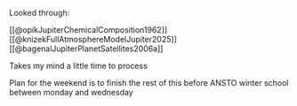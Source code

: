 
Looked through: 

[[@opikJupiterChemicalComposition1962]]
[[@knizekFullAtmosphereModelJupiter2025]]
[[@bagenalJupiterPlanetSatellites2006a]]



Takes my mind a little time to process  


Plan for the weekend is to finish the rest of this before ANSTO winter school between monday and wednesday 